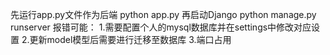 先运行app.py文件作为后端 python app.py
再启动Django python manage.py runserver
报错可能：
1.需要配置个人的mysql数据库并在settings中修改对应设置
2.更新model模型后需要进行迁移至数据库
3.端口占用